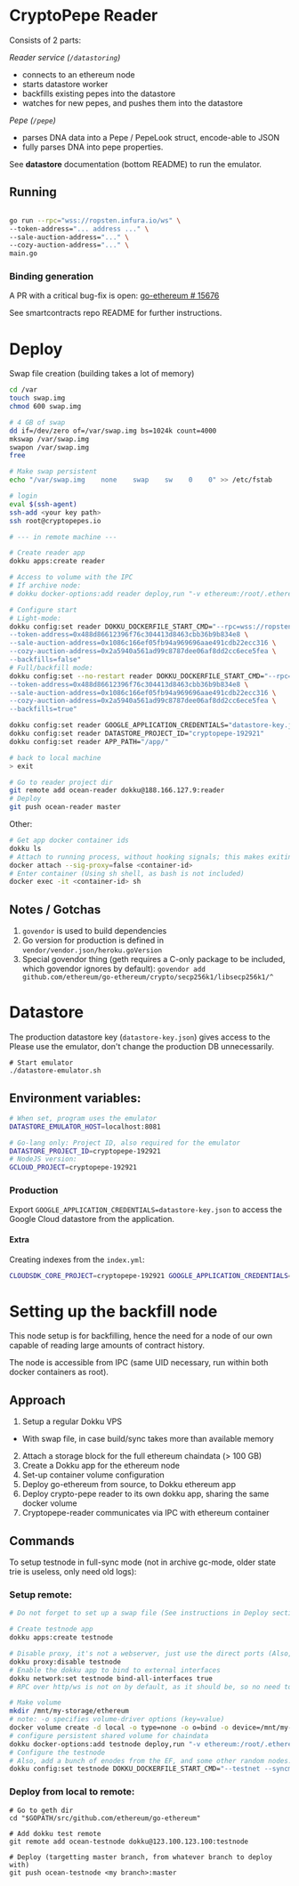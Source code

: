 # CryptoPepe Reader

Consists of 2 parts:

*Reader service (`/datastoring`)*
 
- connects to an ethereum node
- starts datastore worker
- backfills existing pepes into the datastore
- watches for new pepes, and pushes them into the datastore

*Pepe (`/pepe`)*
- parses DNA data into a Pepe / PepeLook struct, encode-able to JSON
- fully parses DNA into pepe properties.

See **datastore** documentation (bottom README) to run the emulator.

## Running

```bash

go run --rpc="wss://ropsten.infura.io/ws" \
--token-address="... address ..." \
--sale-auction-address="..." \
--cozy-auction-address="..." \
main.go

```

### Binding generation

A PR with a critical bug-fix is open: [go-ethereum # 15676](https://github.com/ethereum/go-ethereum/pull/15676)

See smartcontracts repo README for further instructions.


# Deploy

Swap file creation (building takes a lot of memory)

```bash
cd /var
touch swap.img
chmod 600 swap.img

# 4 GB of swap
dd if=/dev/zero of=/var/swap.img bs=1024k count=4000
mkswap /var/swap.img
swapon /var/swap.img
free

# Make swap persistent
echo "/var/swap.img    none    swap    sw    0    0" >> /etc/fstab
```

```bash
# login
eval $(ssh-agent)
ssh-add <your key path>
ssh root@cryptopepes.io

# --- in remote machine ---

# Create reader app
dokku apps:create reader

# Access to volume with the IPC
# If archive node: 
# dokku docker-options:add reader deploy,run "-v ethereum:/root/.ethereum"

# Configure start
# Light-mode:
dokku config:set reader DOKKU_DOCKERFILE_START_CMD="--rpc=wss://ropsten.infura.io/ws \
--token-address=0x488d86612396f76c304413d8463cbb36b9b834e8 \
--sale-auction-address=0x1086c166ef05fb94a969696aae491cdb22ecc316 \
--cozy-auction-address=0x2a5940a561ad99c8787dee06af8dd2cc6ece5fea \
--backfills=false"
# Full/backfill mode:
dokku config:set --no-restart reader DOKKU_DOCKERFILE_START_CMD="--rpc=/root/.ethereum/testnet/geth.ipc \
--token-address=0x488d86612396f76c304413d8463cbb36b9b834e8 \
--sale-auction-address=0x1086c166ef05fb94a969696aae491cdb22ecc316 \
--cozy-auction-address=0x2a5940a561ad99c8787dee06af8dd2cc6ece5fea \
--backfills=true"

dokku config:set reader GOOGLE_APPLICATION_CREDENTIALS="datastore-key.json"
dokku config:set reader DATASTORE_PROJECT_ID="cryptopepe-192921"
dokku config:set reader APP_PATH="/app/"

# back to local machine
> exit

# Go to reader project dir
git remote add ocean-reader dokku@188.166.127.9:reader
# Deploy
git push ocean-reader master
```

Other:

```bash
# Get app docker container ids
dokku ls
# Attach to running process, without hooking signals; this makes exiting easier & less error prone
docker attach --sig-proxy=false <container-id>
# Enter container (Using sh shell, as bash is not included)
docker exec -it <container-id> sh
```

## Notes / Gotchas

1) `govendor` is used to build dependencies
1) Go version for production is defined in `vendor/vendor.json/heroku.goVersion`
1) Special govendor thing (geth requires a C-only
 package to be included, which govendor ignores by default):
 `govendor add github.com/ethereum/go-ethereum/crypto/secp256k1/libsecp256k1/^`
 
# Datastore

The production datastore key (`datastore-key.json`) gives access to the 
Please use the emulator, don't change the production DB unnecessarily.

```
# Start emulator
./datastore-emulator.sh
```

## Environment variables:

```bash
# When set, program uses the emulator
DATASTORE_EMULATOR_HOST=localhost:8081

# Go-lang only: Project ID, also required for the emulator
DATASTORE_PROJECT_ID=cryptopepe-192921
# NodeJS version:
GCLOUD_PROJECT=cryptopepe-192921
```


### Production

Export `GOOGLE_APPLICATION_CREDENTIALS=datastore-key.json` to access the Google Cloud datastore from the application.

#### Extra

Creating indexes from the `index.yml`:

```bash
CLOUDSDK_CORE_PROJECT=cryptopepe-192921 GOOGLE_APPLICATION_CREDENTIALS=./datastore-key.json gcloud datastore create-indexes datastore-emu/WEB-INF/index.yaml
```


# Setting up the backfill node

This node setup is for backfilling,
 hence the need for a node of our own capable of reading large amounts of contract history.

The node is accessible from IPC (same UID necessary, run within both docker containers as root).

## Approach

1) Setup a regular Dokku VPS
  - With swap file, in case build/sync takes more than available memory
2) Attach a storage block for the full ethereum chaindata (> 100 GB)
3) Create a Dokku app for the ethereum node
4) Set-up container volume configuration
5) Deploy go-ethereum from source, to Dokku ethereum app
6) Deploy crypto-pepe reader to its own dokku app, sharing the same docker volume
7) Cryptopepe-reader communicates via IPC with ethereum container

## Commands

To setup testnode in full-sync mode
 (not in archive gc-mode, older state trie is useless, only need old logs):

### Setup remote:

```bash
# Do not forget to set up a swap file (See instructions in Deploy section)

# Create testnode app
dokku apps:create testnode

# Disable proxy, it's not a webserver, just use the direct ports (Also, proxy is only for http(s))
dokku proxy:disable testnode
# Enable the dokku app to bind to external interfaces
dokku network:set testnode bind-all-interfaces true
# RPC over http/ws is not on by default, as it should be, so no need to do anything for those ports.

# Make volume
mkdir /mnt/my-storage/ethereum
# note: -o specifies volume-driver options (key=value)
docker volume create -d local -o type=none -o o=bind -o device=/mnt/my-storage/ethereum ethereum
# configure persistent shared volume for chaindata
dokku docker-options:add testnode deploy,run "-v ethereum:/root/.ethereum"
# Configure the testnode
# Also, add a bunch of enodes from the EF, and some other random nodes.
dokku config:set testnode DOKKU_DOCKERFILE_START_CMD="--testnet --syncmode=fast --cache=512 --bootnodes enode://30b7ab30a01c124a6cceca36863ece12c4f5fa68e3ba9b0b51407ccc002eeed3b3102d20a88f1c1d3c3154e2449317b8ef95090e77b312d5cc39354f86d5d606@52.176.7.10:30303,enode://6332792c4a00e3e4ee0926ed89e0d27ef985424d97b6a45bf0f23e51f0dcb5e66b875777506458aea7af6f9e4ffb69f43f3778ee73c81ed9d34c51c4b16b0b0f@52.232.243.152:30303,enode://865a63255b3bb68023b6bffd5095118fcc13e79dcf014fe4e47e065c350c7cc72af2e53eff895f11ba1bbb6a2b33271c1116ee870f266618eadfc2e78aa7349c@52.176.100.77:30303,enode://94c15d1b9e2fe7ce56e458b9a3b672ef11894ddedd0c6f247e0f1d3487f52b66208fb4aeb8179fce6e3a749ea93ed147c37976d67af557508d199d9594c35f09@192.81.208.223:30303"
```

### Deploy from local to remote:

```
# Go to geth dir
cd "$GOPATH/src/github.com/ethereum/go-ethereum"

# Add dokku test remote
git remote add ocean-testnode dokku@123.100.123.100:testnode

# Deploy (targetting master branch, from whatever branch to deploy with)
git push ocean-testnode <my branch>:master

```



